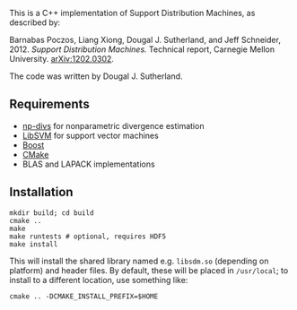 This is a C++ implementation of Support Distribution Machines, as described by:

Barnabas Poczos, Liang Xiong, Dougal J. Sutherland, and Jeff Schneider, 2012.
_Support Distribution Machines._
Technical report, Carnegie Mellon University.
[arXiv:1202.0302](http://arxiv.org/abs/1202.0302).

The code was written by Dougal J. Sutherland.

Requirements
------------

  * [np-divs](https://github.com/dougalsutherland/np-divs/) for nonparametric
    divergence estimation
  * [LibSVM](http://www.csie.ntu.edu.tw/~cjlin/libsvm/) for support vector
    machines
  * [Boost](http://boost.org)
  * [CMake](http://cmake.org)
  * BLAS and LAPACK implementations

Installation
------------

    mkdir build; cd build
    cmake ..
    make
    make runtests # optional, requires HDF5
    make install

This will install the shared library named e.g. `libsdm.so` (depending on
platform) and header files. By default, these will be placed in `/usr/local`;
to install to a different location, use something like:

    cmake .. -DCMAKE_INSTALL_PREFIX=$HOME
